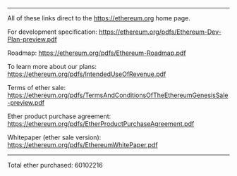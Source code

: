 
***
All of these links direct to the https://ethereum.org home page.

For development specification: https://ethereum.org/pdfs/Ethereum-Dev-Plan-preview.pdf

Roadmap: https://ethereum.org/pdfs/Ethereum-Roadmap.pdf

To learn more about our plans: https://ethereum.org/pdfs/IntendedUseOfRevenue.pdf

Terms of ether sale: https://ethereum.org/pdfs/TermsAndConditionsOfTheEthereumGenesisSale-preview.pdf

Ether product purchase agreement: https://ethereum.org/pdfs/EtherProductPurchaseAgreement.pdf

Whitepaper (ether sale version): https://ethereum.org/pdfs/EthereumWhitePaper.pdf

***


Total ether purchased: 60102216